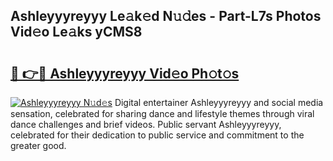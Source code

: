 ## Ashleyyyreyyy Le𝚊k𝚎d N𝚞𝚍es - Part-L7s Photos Vid𝚎o Le𝚊ks yCMS8

# <h2><a href="http://fbfsjej.evod.top/?m=Ashleyyyreyyy">🔗 👉🔴 Ashleyyyreyyy Vid𝚎o Ph𝚘t𝚘s</a></h2>

[![Ashleyyyreyyy N𝚞d𝚎s](https://i.imgur.com/8V9OHl7.gif)](http://fbfsjej.evod.top/?m=Ashleyyyreyyy)
Digital entertainer Ashleyyyreyyy and social media sensation, celebrated for sharing dance and lifestyle themes through viral dance challenges and brief videos. Public servant Ashleyyyreyyy, celebrated for their dedication to public service and commitment to the greater good. 
